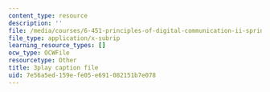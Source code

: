 ```yaml
---
content_type: resource
description: ''
file: /media/courses/6-451-principles-of-digital-communication-ii-spring-2005/7e56a5ed159efe05e691082151b7e078_OJafRrE21WE.srt
file_type: application/x-subrip
learning_resource_types: []
ocw_type: OCWFile
resourcetype: Other
title: 3play caption file
uid: 7e56a5ed-159e-fe05-e691-082151b7e078
---
```

